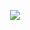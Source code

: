 <p align="center">
  <img src="https://api.boot.dev/v1/users/public/bc9224ee-c401-4378-8257-7b9904c356c5/thumbnail" >
</p>
